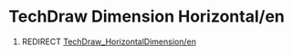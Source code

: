 # TechDraw Dimension Horizontal/en
1.  REDIRECT [TechDraw\_HorizontalDimension/en](TechDraw_HorizontalDimension/en.md)
